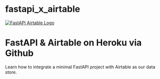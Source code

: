 # fastapi_x_airtable


[![FastAPI Airtable Logo](https://static.codingforentrepreneurs.com/media/projects/fastapi-airtable/images/share/FastAPI__AirTable_-_Share.jpg)](https://www.linkedin.com/in/dishant-raut-595972178/)

# FastAPI & Airtable on Heroku via Github
Learn how to integrate a minimal FastAPI project with Airtable as our data store.